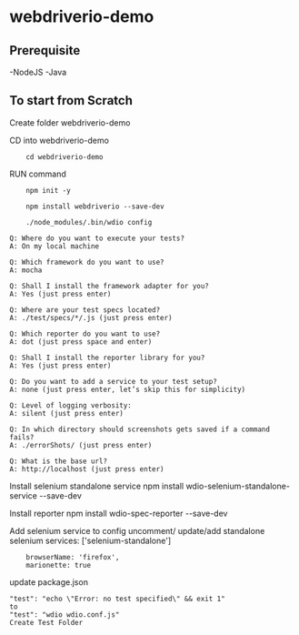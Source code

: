 # webdriverio-demo

## Prerequisite
-NodeJS
-Java

## To start from Scratch
Create folder webdriverio-demo

CD into webdriverio-demo

        cd webdriverio-demo

RUN command 

        npm init -y

        npm install webdriverio --save-dev

        ./node_modules/.bin/wdio config

    Q: Where do you want to execute your tests?
    A: On my local machine

    Q: Which framework do you want to use?
    A: mocha

    Q: Shall I install the framework adapter for you?
    A: Yes (just press enter)

    Q: Where are your test specs located?
    A: ./test/specs/*/.js (just press enter)

    Q: Which reporter do you want to use?
    A: dot (just press space and enter)

    Q: Shall I install the reporter library for you?
    A: Yes (just press enter)

    Q: Do you want to add a service to your test setup?
    A: none (just press enter, let’s skip this for simplicity)

    Q: Level of logging verbosity:
    A: silent (just press enter)

    Q: In which directory should screenshots gets saved if a command fails?
    A: ./errorShots/ (just press enter)

    Q: What is the base url?
    A: http://localhost (just press enter)

Install selenium standalone service 
        npm install wdio-selenium-standalone-service --save-dev

Install reporter 
 npm install wdio-spec-reporter --save-dev 

 Add selenium service to config
uncomment/ update/add standalone selenium
services: ['selenium-standalone']

        browserName: 'firefox',
		marionette: true

update package.json 

    "test": "echo \"Error: no test specified\" && exit 1"
    to
    "test": "wdio wdio.conf.js"
    Create Test Folder



